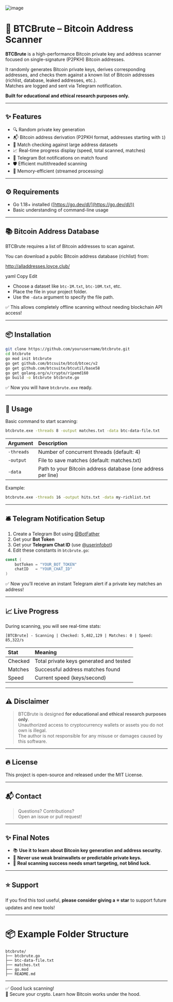 ![image](https://github.com/user-attachments/assets/ddb7bd57-4945-4a28-811f-52dd5f078957)

# 🚀 BTCBrute – Bitcoin Address Scanner

**BTCBrute** is a high-performance Bitcoin private key and address scanner focused on single-signature (P2PKH) Bitcoin addresses.

It randomly generates Bitcoin private keys, derives corresponding addresses, and checks them against a known list of Bitcoin addresses (richlist, database, leaked addresses, etc.).  
Matches are logged and sent via Telegram notification.

**Built for educational and ethical research purposes only.**

---

## ✨ Features

- 🔍 Random private key generation
- 📬 Bitcoin address derivation (P2PKH format, addresses starting with `1`)
- 📑 Match checking against large address datasets
- 📈 Real-time progress display (speed, total scanned, matches)
- 📲 Telegram Bot notifications on match found
- 🛡 Efficient multithreaded scanning
- 🧠 Memory-efficient (streamed processing)

---

## ⚙️ Requirements

- Go 1.18+ installed ([https://go.dev/dl/](https://go.dev/dl/))
- Basic understanding of command-line usage

---

## 📚 Bitcoin Address Database

BTCBrute requires a list of Bitcoin addresses to scan against.

You can download a public Bitcoin address database (richlist) from:

http://alladdresses.loyce.club/

yaml
Copy
Edit

- Choose a dataset like `btc-1M.txt`, `btc-10M.txt`, etc.
- Place the file in your project folder.
- Use the `-data` argument to specify the file path.

✅ This allows completely offline scanning without needing blockchain API access!

---

## 📦 Installation

```bash
git clone https://github.com/yourusername/btcbrute.git
cd btcbrute
go mod init btcbrute
go get github.com/btcsuite/btcd/btcec/v2
go get github.com/btcsuite/btcutil/base58
go get golang.org/x/crypto/ripemd160
go build -o btcbrute btcbrute.go
```

✅ Now you will have `btcbrute.exe` ready.

---

## 🚀 Usage

Basic command to start scanning:

```bash
btcbrute.exe -threads 8 -output matches.txt -data btc-data-file.txt
```

| Argument | Description |
|:---------|:------------|
| `-threads` | Number of concurrent threads (default: 4) |
| `-output`  | File to save matches (default: matches.txt) |
| `-data`    | Path to your Bitcoin address database (one address per line) |

Example:

```bash
btcbrute.exe -threads 16 -output hits.txt -data my-richlist.txt
```

---

## 🛎 Telegram Notification Setup

1. Create a Telegram Bot using [@BotFather](https://t.me/BotFather)  
2. Get your **Bot Token**  
3. Get your **Telegram Chat ID** (use [@userinfobot](https://t.me/userinfobot))  
4. Edit these constants in `btcbrute.go`:

```go
const (
    botToken = "YOUR_BOT_TOKEN"
    chatID   = "YOUR_CHAT_ID"
)
```

✅ Now you’ll receive an instant Telegram alert if a private key matches an address!

---

## 📈 Live Progress

During scanning, you will see real-time stats:

```
[BTCBrute] - Scanning | Checked: 5,482,129 | Matches: 0 | Speed: 85,322/s
```

| Stat | Meaning |
|:-----|:--------|
| Checked | Total private keys generated and tested |
| Matches | Successful address matches found |
| Speed | Current speed (keys/second) |

---

## ⚠️ Disclaimer

> BTCBrute is designed **for educational and ethical research purposes only**.  
> Unauthorized access to cryptocurrency wallets or assets you do not own is illegal.  
> The author is not responsible for any misuse or damages caused by this software.

---

## 🔥 License

This project is open-source and released under the MIT License.

---

## 📬 Contact

> Questions? Contributions?  
> Open an issue or pull request!

---

## ✨ Final Notes

- 📚 **Use it to learn about Bitcoin key generation and address security.**
- 🔐 **Never use weak brainwallets or predictable private keys.**
- 🧠 **Real scanning success needs smart targeting, not blind luck.**

---

## ⭐ Support

If you find this tool useful, **please consider giving a ⭐ star** to support future updates and new tools!

---

# 📦 Example Folder Structure

```
btcbrute/
├── btcbrute.go
├── btc-data-file.txt
├── matches.txt
├── go.mod
├── README.md
```

---

✅ Good luck scanning!  
🚀 Secure your crypto. Learn how Bitcoin works under the hood.

